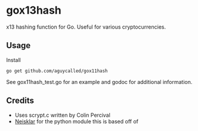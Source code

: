 gox13hash
===============

x13 hashing function for Go. Useful for various cryptocurrencies.

Usage
-----

Install

    go get github.com/aguycalled/gox11hash


See gox11hash_test.go for an example and godoc for additional information. 


Credits
-------

* Uses scrypt.c written by Colin Percival
* [Neisklar](https://github.com/Neisklar/quarkcoin-hash-python) for the python module this is based off of
